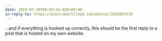 ```yaml
---
date: 2019-07-30T00:03:14.658+00:00
in-reply-to: https://paulrobertlloyd.com/photos/1563667579
---
```

…and if everything is hooked up correctly, this should be the first reply to a post that is hosted on my own website.
